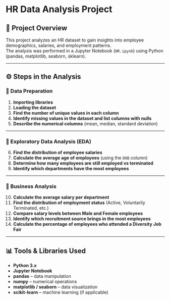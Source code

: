 # HR Data Analysis Project  

## 📌 Project Overview  
This project analyzes an HR dataset to gain insights into employee demographics, salaries, and employment patterns.  
The analysis was performed in a Jupyter Notebook (`HR.ipynb`) using Python (pandas, matplotlib, seaborn, sklearn).  

---

## ⚙️ Steps in the Analysis  

### 🔹 Data Preparation  
1. **Importing libraries**  
2. **Loading the dataset**  
3. **Find the number of unique values in each column**  
4. **Identify missing values in the dataset and list columns with nulls**  
5. **Describe the numerical columns** (mean, median, standard deviation)  

---

### 🔹 Exploratory Data Analysis (EDA)  
6. **Find the distribution of employee salaries**  
7. **Calculate the average age of employees** (using the `DOB` column)  
8. **Determine how many employees are still employed vs terminated**  
9. **Identify which departments have the most employees**  

---

### 🔹 Business Analysis  
10. **Calculate the average salary per department**  
11. **Find the distribution of employment status** (Active, Voluntarily Terminated, etc.)  
12. **Compare salary levels between Male and Female employees**  
13. **Identify which recruitment source brings in the most employees**  
14. **Calculate the percentage of employees who attended a Diversity Job Fair**  

---

## 📊 Tools & Libraries Used  
- **Python 3.x**  
- **Jupyter Notebook**  
- **pandas** – data manipulation  
- **numpy** – numerical operations  
- **matplotlib / seaborn** – data visualization  
- **scikit-learn** – machine learning (if applicable) 
